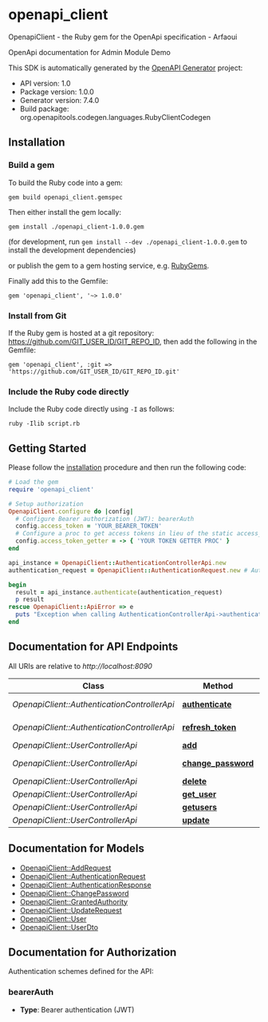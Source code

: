 # openapi_client

OpenapiClient - the Ruby gem for the OpenApi specification - Arfaoui

OpenApi documentation for Admin Module Demo

This SDK is automatically generated by the [OpenAPI Generator](https://openapi-generator.tech) project:

- API version: 1.0
- Package version: 1.0.0
- Generator version: 7.4.0
- Build package: org.openapitools.codegen.languages.RubyClientCodegen

## Installation

### Build a gem

To build the Ruby code into a gem:

```shell
gem build openapi_client.gemspec
```

Then either install the gem locally:

```shell
gem install ./openapi_client-1.0.0.gem
```

(for development, run `gem install --dev ./openapi_client-1.0.0.gem` to install the development dependencies)

or publish the gem to a gem hosting service, e.g. [RubyGems](https://rubygems.org/).

Finally add this to the Gemfile:

    gem 'openapi_client', '~> 1.0.0'

### Install from Git

If the Ruby gem is hosted at a git repository: https://github.com/GIT_USER_ID/GIT_REPO_ID, then add the following in the Gemfile:

    gem 'openapi_client', :git => 'https://github.com/GIT_USER_ID/GIT_REPO_ID.git'

### Include the Ruby code directly

Include the Ruby code directly using `-I` as follows:

```shell
ruby -Ilib script.rb
```

## Getting Started

Please follow the [installation](#installation) procedure and then run the following code:

```ruby
# Load the gem
require 'openapi_client'

# Setup authorization
OpenapiClient.configure do |config|
  # Configure Bearer authorization (JWT): bearerAuth
  config.access_token = 'YOUR_BEARER_TOKEN'
  # Configure a proc to get access tokens in lieu of the static access_token configuration
  config.access_token_getter = -> { 'YOUR TOKEN GETTER PROC' } 
end

api_instance = OpenapiClient::AuthenticationControllerApi.new
authentication_request = OpenapiClient::AuthenticationRequest.new # AuthenticationRequest | 

begin
  result = api_instance.authenticate(authentication_request)
  p result
rescue OpenapiClient::ApiError => e
  puts "Exception when calling AuthenticationControllerApi->authenticate: #{e}"
end

```

## Documentation for API Endpoints

All URIs are relative to *http://localhost:8090*

Class | Method | HTTP request | Description
------------ | ------------- | ------------- | -------------
*OpenapiClient::AuthenticationControllerApi* | [**authenticate**](docs/AuthenticationControllerApi.md#authenticate) | **POST** /api/auth/authenticate | 
*OpenapiClient::AuthenticationControllerApi* | [**refresh_token**](docs/AuthenticationControllerApi.md#refresh_token) | **POST** /api/auth/refresh-token | 
*OpenapiClient::UserControllerApi* | [**add**](docs/UserControllerApi.md#add) | **POST** /api/users/add | 
*OpenapiClient::UserControllerApi* | [**change_password**](docs/UserControllerApi.md#change_password) | **PATCH** /api/users/changepassword | 
*OpenapiClient::UserControllerApi* | [**delete**](docs/UserControllerApi.md#delete) | **DELETE** /api/users/{id} | 
*OpenapiClient::UserControllerApi* | [**get_user**](docs/UserControllerApi.md#get_user) | **GET** /api/users/get/{email} | 
*OpenapiClient::UserControllerApi* | [**getusers**](docs/UserControllerApi.md#getusers) | **GET** /api/users | 
*OpenapiClient::UserControllerApi* | [**update**](docs/UserControllerApi.md#update) | **PUT** /api/users/{id} | 


## Documentation for Models

 - [OpenapiClient::AddRequest](docs/AddRequest.md)
 - [OpenapiClient::AuthenticationRequest](docs/AuthenticationRequest.md)
 - [OpenapiClient::AuthenticationResponse](docs/AuthenticationResponse.md)
 - [OpenapiClient::ChangePassword](docs/ChangePassword.md)
 - [OpenapiClient::GrantedAuthority](docs/GrantedAuthority.md)
 - [OpenapiClient::UpdateRequest](docs/UpdateRequest.md)
 - [OpenapiClient::User](docs/User.md)
 - [OpenapiClient::UserDto](docs/UserDto.md)


## Documentation for Authorization


Authentication schemes defined for the API:
### bearerAuth

- **Type**: Bearer authentication (JWT)

